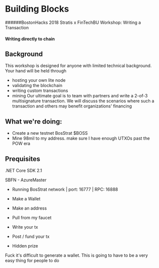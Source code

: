 # Building Blocks
######BostonHacks 2018 Stratis x FinTechBU Workshop: Writing a Transaction
#### Writing directly to chain


## Background
This workshop is designed for anyone with limited technical background. Your hand will be held through
* hosting your own lite node
* validating the blockchain
* writing custom transactions
* mining
Our ultimate goal is to team with partners and write a 2-of-3 multisignature transaction. We will discuss the scenarios where such a transaction and others may benefit organizations' financing

## What we're doing:
* Create a new testnet BosStrat $BOSS
* Mine 98mil to my address. make sure I have enough UTXOs past the POW era
## Prequisites

.NET Core SDK 2.1

SBFN - AzureMaster
* Running BosStrat network | port: 16777 | RPC: 16888
* Make a Wallet
* Make an address
* Pull from my faucet
* Write your tx
* Post / fund your tx

* Hidden prize
 

Fuck it's difficult to generate a wallet. This is going to have to be a very easy thing for people to do
